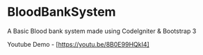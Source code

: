 # BloodBankSystem
 A Basic Blood bank system made using CodeIgniter & Bootstrap 3

Youtube Demo - [https://youtu.be/8B0E99HQkI4]

